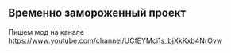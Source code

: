 ## Временно замороженный проект
Пишем мод на канале https://www.youtube.com/channel/UCfEYMci1s_bjXkKxb4NrOvw

